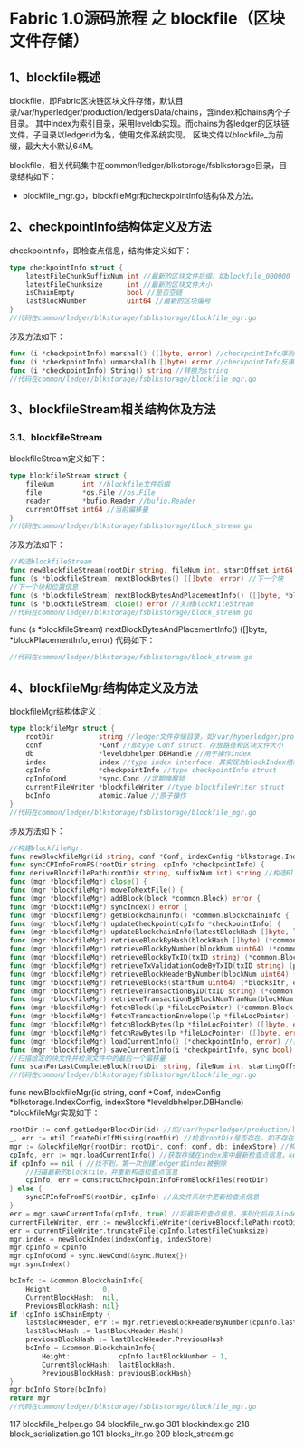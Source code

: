 # Fabric 1.0源码旅程 之 blockfile（区块文件存储）

## 1、blockfile概述

blockfile，即Fabric区块链区块文件存储，默认目录/var/hyperledger/production/ledgersData/chains，含index和chains两个子目录。
其中index为索引目录，采用leveldb实现。而chains为各ledger的区块链文件，子目录以ledgerid为名，使用文件系统实现。
区块文件以blockfile_为前缀，最大大小默认64M。

blockfile，相关代码集中在common/ledger/blkstorage/fsblkstorage目录，目录结构如下：

* blockfile_mgr.go，blockfileMgr和checkpointInfo结构体及方法。

## 2、checkpointInfo结构体定义及方法

checkpointInfo，即检查点信息，结构体定义如下：

```go
type checkpointInfo struct {
	latestFileChunkSuffixNum int //最新的区块文件后缀，如blockfile_000000
	latestFileChunksize      int //最新的区块文件大小
	isChainEmpty             bool //是否空链
	lastBlockNumber          uint64 //最新的区块编号
}
//代码在common/ledger/blkstorage/fsblkstorage/blockfile_mgr.go
```

涉及方法如下：

```go
func (i *checkpointInfo) marshal() ([]byte, error) //checkpointInfo序列化
func (i *checkpointInfo) unmarshal(b []byte) error //checkpointInfo反序列化
func (i *checkpointInfo) String() string //转换为string
//代码在common/ledger/blkstorage/fsblkstorage/blockfile_mgr.go
```

## 3、blockfileStream相关结构体及方法

### 3.1、blockfileStream

blockfileStream定义如下：

```go
type blockfileStream struct {
	fileNum       int //blockfile文件后缀
	file          *os.File //os.File
	reader        *bufio.Reader //bufio.Reader
	currentOffset int64 //当前偏移量
}
//代码在common/ledger/blkstorage/fsblkstorage/block_stream.go
```

涉及方法如下：

```go
//构造blockfileStream
func newBlockfileStream(rootDir string, fileNum int, startOffset int64) (*blockfileStream, error) 
func (s *blockfileStream) nextBlockBytes() ([]byte, error) //下一个块
//下一个块和位置信息
func (s *blockfileStream) nextBlockBytesAndPlacementInfo() ([]byte, *blockPlacementInfo, error) 
func (s *blockfileStream) close() error //关闭blockfileStream
//代码在common/ledger/blkstorage/fsblkstorage/block_stream.go
```

func (s *blockfileStream) nextBlockBytesAndPlacementInfo() ([]byte, *blockPlacementInfo, error) 代码如下：

```go
//代码在common/ledger/blkstorage/fsblkstorage/block_stream.go
```


## 4、blockfileMgr结构体定义及方法

blockfileMgr结构体定义：

```go
type blockfileMgr struct {
	rootDir           string //ledger文件存储目录，如/var/hyperledger/production/ledgersData/chains/chains/mychannel
	conf              *Conf //即type Conf struct，存放路径和区块文件大小
	db                *leveldbhelper.DBHandle //用于操作index
	index             index //type index interface，其实现为blockIndex结构体
	cpInfo            *checkpointInfo //type checkpointInfo struct
	cpInfoCond        *sync.Cond //定期唤醒锁
	currentFileWriter *blockfileWriter //type blockfileWriter struct
	bcInfo            atomic.Value //原子操作
}
//代码在common/ledger/blkstorage/fsblkstorage/blockfile_mgr.go
```

涉及方法如下：

```go
//构建blockfileMgr，
func newBlockfileMgr(id string, conf *Conf, indexConfig *blkstorage.IndexConfig, indexStore *leveldbhelper.DBHandle) *blockfileMgr {
func syncCPInfoFromFS(rootDir string, cpInfo *checkpointInfo) {
func deriveBlockfilePath(rootDir string, suffixNum int) string //构造Blockfile路径
func (mgr *blockfileMgr) close() {
func (mgr *blockfileMgr) moveToNextFile() {
func (mgr *blockfileMgr) addBlock(block *common.Block) error {
func (mgr *blockfileMgr) syncIndex() error {
func (mgr *blockfileMgr) getBlockchainInfo() *common.BlockchainInfo {
func (mgr *blockfileMgr) updateCheckpoint(cpInfo *checkpointInfo) {
func (mgr *blockfileMgr) updateBlockchainInfo(latestBlockHash []byte, latestBlock *common.Block) {
func (mgr *blockfileMgr) retrieveBlockByHash(blockHash []byte) (*common.Block, error) {
func (mgr *blockfileMgr) retrieveBlockByNumber(blockNum uint64) (*common.Block, error) {
func (mgr *blockfileMgr) retrieveBlockByTxID(txID string) (*common.Block, error) {
func (mgr *blockfileMgr) retrieveTxValidationCodeByTxID(txID string) (peer.TxValidationCode, error) {
func (mgr *blockfileMgr) retrieveBlockHeaderByNumber(blockNum uint64) (*common.BlockHeader, error) {
func (mgr *blockfileMgr) retrieveBlocks(startNum uint64) (*blocksItr, error) {
func (mgr *blockfileMgr) retrieveTransactionByID(txID string) (*common.Envelope, error) {
func (mgr *blockfileMgr) retrieveTransactionByBlockNumTranNum(blockNum uint64, tranNum uint64) (*common.Envelope, error) {
func (mgr *blockfileMgr) fetchBlock(lp *fileLocPointer) (*common.Block, error) {
func (mgr *blockfileMgr) fetchTransactionEnvelope(lp *fileLocPointer) (*common.Envelope, error) {
func (mgr *blockfileMgr) fetchBlockBytes(lp *fileLocPointer) ([]byte, error) {
func (mgr *blockfileMgr) fetchRawBytes(lp *fileLocPointer) ([]byte, error) {
func (mgr *blockfileMgr) loadCurrentInfo() (*checkpointInfo, error) //获取存储在index库中最新检查点信息，key为"blkMgrInfo"
func (mgr *blockfileMgr) saveCurrentInfo(i *checkpointInfo, sync bool) error //将最新检查点信息，序列化后存入index库
//扫描给定的块文件并检测文件中的最后一个偏移量
func scanForLastCompleteBlock(rootDir string, fileNum int, startingOffset int64) ([]byte, int64, int, error) {
//代码在common/ledger/blkstorage/fsblkstorage/blockfile_mgr.go
```

func newBlockfileMgr(id string, conf *Conf, indexConfig *blkstorage.IndexConfig, indexStore *leveldbhelper.DBHandle) *blockfileMgr实现如下：
```go
rootDir := conf.getLedgerBlockDir(id) //如/var/hyperledger/production/ledgersData/chains/chains/mychannel
_, err := util.CreateDirIfMissing(rootDir) //检查rootDir是否存在，如不存在则创建
mgr := &blockfileMgr{rootDir: rootDir, conf: conf, db: indexStore} //构造blockfileMgr，包括ledger路径、块文件大小、index目录leveldb句柄
cpInfo, err := mgr.loadCurrentInfo() //获取存储在index库中最新检查点信息，key为"blkMgrInfo"
if cpInfo == nil { //找不到，第一次创建ledger或index被删除
	//扫描最新的blockfile，并重新构造检查点信息
	cpInfo, err = constructCheckpointInfoFromBlockFiles(rootDir)
} else {
	syncCPInfoFromFS(rootDir, cpInfo) //从文件系统中更新检查点信息
}
err = mgr.saveCurrentInfo(cpInfo, true) //将最新检查点信息，序列化后存入index库
currentFileWriter, err := newBlockfileWriter(deriveBlockfilePath(rootDir, cpInfo.latestFileChunkSuffixNum))
err = currentFileWriter.truncateFile(cpInfo.latestFileChunksize)
mgr.index = newBlockIndex(indexConfig, indexStore)
mgr.cpInfo = cpInfo
mgr.cpInfoCond = sync.NewCond(&sync.Mutex{})
mgr.syncIndex()

bcInfo := &common.BlockchainInfo{
	Height:            0,
	CurrentBlockHash:  nil,
	PreviousBlockHash: nil}
if !cpInfo.isChainEmpty {
	lastBlockHeader, err := mgr.retrieveBlockHeaderByNumber(cpInfo.lastBlockNumber)
	lastBlockHash := lastBlockHeader.Hash()
	previousBlockHash := lastBlockHeader.PreviousHash
	bcInfo = &common.BlockchainInfo{
		Height:            cpInfo.lastBlockNumber + 1,
		CurrentBlockHash:  lastBlockHash,
		PreviousBlockHash: previousBlockHash}
}
mgr.bcInfo.Store(bcInfo)
return mgr
//代码在common/ledger/blkstorage/fsblkstorage/blockfile_mgr.go
```

   117 blockfile_helper.go
    94 blockfile_rw.go
   381 blockindex.go
   218 block_serialization.go
   101 blocks_itr.go
   209 block_stream.go